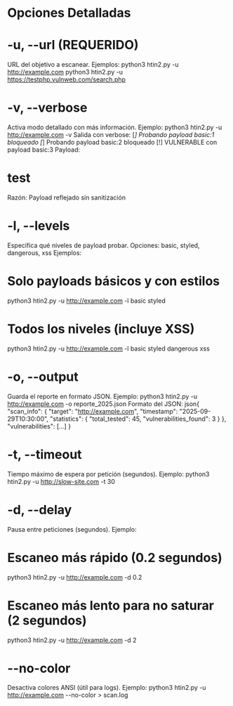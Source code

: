 # Opciones Detalladas
# -u, --url (REQUERIDO)
URL del objetivo a escanear.
Ejemplos:
python3 htin2.py -u http://example.com
python3 htin2.py -u https://testphp.vulnweb.com/search.php


# -v, --verbose
Activa modo detallado con más información.
Ejemplo:
python3 htin2.py -u http://example.com -v
Salida con verbose:
[*] Probando payload basic:1 bloqueado
[*] Probando payload basic:2 bloqueado
[!] VULNERABLE con payload basic:3
  Payload: <h1>test</h1>
  Razón: Payload reflejado sin sanitización


# -l, --levels
Especifica qué niveles de payload probar.
Opciones: basic, styled, dangerous, xss
Ejemplos:
# Solo payloads básicos y con estilos
python3 htin2.py -u http://example.com -l basic styled

# Todos los niveles (incluye XSS)
python3 htin2.py -u http://example.com -l basic styled dangerous xss

# -o, --output
Guarda el reporte en formato JSON.
Ejemplo:
python3 htin2.py -u http://example.com -o reporte_2025.json
Formato del JSON:
json{
  "scan_info": {
    "target": "http://example.com",
    "timestamp": "2025-09-29T10:30:00",
    "statistics": {
      "total_tested": 45,
      "vulnerabilities_found": 3
    }
  },
  "vulnerabilities": [...]
}
# -t, --timeout
Tiempo máximo de espera por petición (segundos).
Ejemplo:
python3 htin2.py -u http://slow-site.com -t 30

# -d, --delay
Pausa entre peticiones (segundos).
Ejemplo:
# Escaneo más rápido (0.2 segundos)
python3 htin2.py -u http://example.com -d 0.2

# Escaneo más lento para no saturar (2 segundos)
python3 htin2.py -u http://example.com -d 2

# --no-color
Desactiva colores ANSI (útil para logs).
Ejemplo:
python3 htin2.py -u http://example.com --no-color > scan.log
